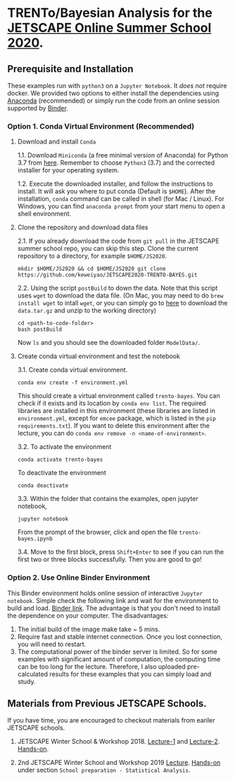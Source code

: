 # TRENTo/Bayesian Analysis for the [JETSCAPE Online Summer School 2020](https://indico.bnl.gov/event/8660/).

## Prerequisite and Installation

These examples run with `python3` on a `Jupyter Notebook`. It *does not* require docker.
We provided two options to either install the dependencies using [Anaconda](https://www.anaconda.com/) (recommended) or simply run the code from an online session supported by [Binder](https://mybinder.org/).

### Option 1. Conda Virtual Environment (Recommended)

1. Download and install `Conda`

    1.1. Download `Miniconda` (a free minimal version of Anaconda) for Python 3.7 from [here](https://docs.conda.io/en/latest/miniconda.html). Remember to choose `Python3` (3.7) and the corrected installer for your operating system.

    1.2. Execute the downloaded installer, and follow the instructions to install.
It will ask you where to put conda (Default is `$HOME`). After the installation, `conda` command can be called in shell (for Mac / Linux). For Windows, you can find `anaconda prompt` from your start menu to open a shell environment.

2. Clone the repository and download data files

    2.1. If you already download the code from `git pull` in the JETSCAPE summer school repo, you can skip this step. Clone the current repository to a directory, for example `$HOME/JS2020`.
    ```
    mkdir $HOME/JS2020 && cd $HOME/JS2020 git clone https://github.com/keweiyao/JETSCAPE2020-TRENTO-BAYES.git 
    ```

    2.2. Using the script `postBuild` to down the data. Note that this script uses `wget` to download the data file. (On Mac, you may need to do `brew install wget` to intall `wget`, or you can simply go to [here](https://webhome.phy.duke.edu/~wk42/jetscape/data.tar.gz) to download the `data.tar.gz` and unzip to the working directory)
    ```
    cd <path-to-code-folder>
    bash postBuild 
    ```
    Now `ls` and you should see the downloaded folder `ModelData/`.

3. Create conda virtual environment and test the notebook

    3.1. Create conda virtual environment.
    ```
    conda env create -f environment.yml 
    ```
    This should create a virtual environment called `trento-bayes`. You can check if it exists and its location by `conda env list`. The required libraries are installed in this environment (these libraries are listed in `environment.yml`, except for `emcee` package, which is listed in the `pip` `requirements.txt`). If you want to delete this environment after the lecture, you can do `conda env remove -n <name-of-environment>`.

    3.2. To activate the environment 
    ```
    conda activate trento-bayes 
    ```
    To deactivate the environment 
    ```
    conda deactivate 
    ```

    3.3. Within the folder that contains the examples, open jupyter notebook, 
    ```
    jupyter notebook 
    ```
    From the prompt of the browser, click and open the file `trento-bayes.ipynb`

    3.4. Move to the first block, press `Shift+Enter` to see if you can run the first two or three blocks successfully. 
Then you are good to go!

### Option 2. Use Online Binder Environment

This Binder environment holds online session of interactive `Jupyter notebook`. 
Simple check the following link and wait for the environment to build and load.
[Binder link](https://mybinder.org/v2/gh/keweiyao/JETSCAPE2020-TRENTO-BAYES/master ).
The advantage is that you don't need to install the dependence on your computer. 
The disadvantages: 
1. The initial build of the image make take ~ 5 mins.
2. Require fast and stable internet connection. Once you lost connection, you will need to restart.
3. The computational power of the binder server is limited. So for some examples with significant amount of computation, the computing time can be too long for the lecture. Therefore, I also uploaded pre-calculated results for these examples that you can simply load and study.

## Materials from Previous JETSCAPE Schools.

If you have time, you are encouraged to checkout materials from eariler JETSCAPE schools.

1. JETSCAPE Winter School & Workshop 2018.
[Lecture-1](https://indico.bnl.gov/event/3958/contributions/12067/attachments/10945/13352/WS_Statistics_Theory.pdf) and 
[Lecture-2](https://indico.bnl.gov/event/3958/contributions/12064/attachments/10943/13350/WS_Exercise_Pres.pdf).
[Hands-on](https://sites.google.com/a/lbl.gov/jetscape2018/home/school-material/school-preparation).

2. 2nd JETSCAPE Winter School and Workshop 2019
[Lecture](https://indico.bnl.gov/event/5031/contributions/25828/attachments/21430/29220/WS_Theory_Exercises.pdf).
[Hands-on](https://indico.bnl.gov/event/5031/page/115-school-material) under section `School preparation - Statistical Analysis`.
